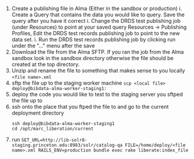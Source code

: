 1. Create a publishing file in Alma (Either in the sandbox or production)
    i. Create a Query that contains the data you would like to query.  Save the query after you have it correct
    i. Change the DRDS test publishing job (under Resources) to point at your saved query
       Resources -> Publishing Profiles, Edit the DRDS test records publishing job to point to the new data set.
    i. Run the DRDS test records publishing job by clicking run under the "..." menu after the save
1. Download the file from the Alma SFTP.  If you ran the job from the Alma sandbox look in the sandbox directory otherwise the file should be created at the top directory.
1. Unzip and rename the file to something that makes sense to you locally `<file name>.xml`
1. sftp the file up to the staging worker machine
   `scp <local file> deploy@bibdata-alma-worker-staging1:`
1. deploy the code you would like to test to the staging server you sftped the file up to 
1. ssh onto the place that you ftped the file to and go to the current deployment directory
   ```
   ssh deploy@bibdata-alma-worker-staging1
   cd /opt/marc_liberation/current
   ``` 
1. run `SET_URL=http://lib-solr8-staging.princeton.edu:8983/solr/catalog-qa FILE=/home/deploy/<file name>.xml RAILS_ENV=production bundle exec rake liberate:index_file` 
